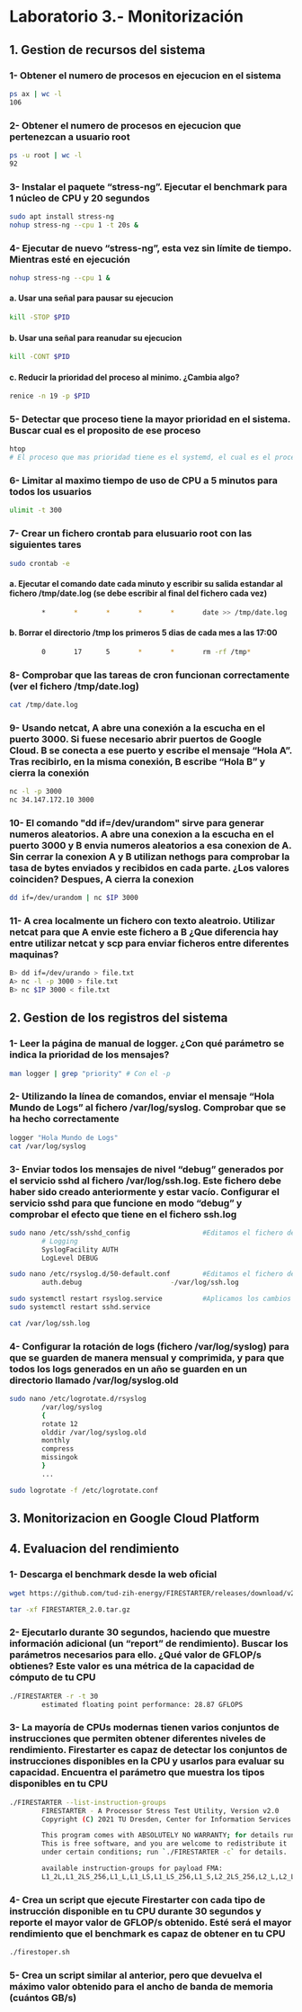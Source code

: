 # Laboratorio 3.- Monitorización

## 1. Gestion de recursos del sistema

### 1- Obtener el numero de procesos en ejecucion en el sistema

```bash
ps ax | wc -l
106
```

### 2- Obtener el numero de procesos en ejecucion que pertenezcan a usuario root

```bash
ps -u root | wc -l
92
```

### 3- Instalar el paquete “stress-ng”. Ejecutar el benchmark para 1 núcleo de CPU y 20 segundos

```bash
sudo apt install stress-ng
nohup stress-ng --cpu 1 -t 20s &
```

### 4- Ejecutar de nuevo “stress-ng”, esta vez sin límite de tiempo. Mientras esté en ejecución

```bash
nohup stress-ng --cpu 1 &
```

#### a. Usar una señal para pausar su ejecucion

```bash
kill -STOP $PID
```

#### b. Usar una señal para reanudar su ejecucion

```bash
kill -CONT $PID
```

#### c. Reducir la prioridad del proceso al minimo. ¿Cambia algo?

```bash
renice -n 19 -p $PID
```

### 5- Detectar que proceso tiene la mayor prioridad en el sistema. Buscar cual es el proposito de ese proceso

```bash
htop
# El proceso que mas prioridad tiene es el systemd, el cual es el proceso que se ocupa de que el resto de procesos del sistema funcionen correctamente
```

### 6- Limitar al maximo tiempo de uso de CPU a 5 minutos para todos los usuarios

```bash
ulimit -t 300
```

### 7- Crear un fichero crontab para elusuario root con las siguientes tares

```bash
sudo crontab -e
```

#### a. Ejecutar el comando date cada minuto y escribir su salida estandar al fichero /tmp/date.log (se debe escribir al final del fichero cada vez)

```bash
        *       *       *       *       *       date >> /tmp/date.log
```

#### b. Borrar el directorio /tmp los primeros 5 dias de cada mes a las 17:00

```bash
        0       17      5       *       *       rm -rf /tmp*
```

### 8- Comprobar que las tareas de cron funcionan correctamente (ver el fichero /tmp/date.log)

```bash
cat /tmp/date.log
```

### 9- Usando netcat, A abre una conexión a la escucha en el puerto 3000. Si fuese necesario abrir puertos de Google Cloud. B se conecta a ese puerto y escribe el mensaje “Hola A”. Tras recibirlo, en la misma conexión, B escribe “Hola B” y cierra la conexión

```bash
nc -l -p 3000
nc 34.147.172.10 3000
```

### 10- El comando "dd if=/dev/urandom" sirve para generar numeros aleatorios. A abre una conexion a la escucha en el puerto 3000 y B envia numeros aleatorios a esa conexion de A. Sin cerrar la conexion A y B utilizan nethogs para comprobar la tasa de bytes enviados y recibidos en cada parte. ¿Los valores coinciden? Despues, A cierra la conexion

```bash
dd if=/dev/urandom | nc $IP 3000
```

### 11- A crea localmente un fichero con texto aleatroio. Utilizar netcat para que A envie este fichero a B ¿Que diferencia hay entre utilizar netcat y scp para enviar ficheros entre diferentes maquinas?

```bash
B> dd if=/dev/urando > file.txt
A> nc -l -p 3000 > file.txt
B> nc $IP 3000 < file.txt
```

## 2. Gestion de los registros del sistema

### 1- Leer la página de manual de logger. ¿Con qué parámetro se indica la prioridad de los mensajes?

```bash
man logger | grep "priority" # Con el -p
```

### 2- Utilizando la línea de comandos, enviar el mensaje “Hola Mundo de Logs” al fichero /var/log/syslog. Comprobar que se ha hecho correctamente

```bash
logger "Hola Mundo de Logs"
cat /var/log/syslog
```

### 3- Enviar todos los mensajes de nivel “debug” generados por el servicio sshd al fichero /var/log/ssh.log. Este fichero debe haber sido creado anteriormente y estar vacío. Configurar el servicio sshd para que funcione en modo “debug” y comprobar el efecto que tiene en el fichero ssh.log

```bash
sudo nano /etc/ssh/sshd_config                  #Editamos el fichero de sshd para activar el debug
        # Logging
        SyslogFacility AUTH
        LogLevel DEBUG

sudo nano /etc/rsyslog.d/50-default.conf        #Editamos el fichero de logs
        auth.debug                      -/var/log/ssh.log

sudo systemctl restart rsyslog.service          #Aplicamos los cambios
sudo systemctl restart sshd.service

cat /var/log/ssh.log
```

### 4- Configurar la rotación de logs (fichero /var/log/syslog) para que se guarden de manera mensual y comprimida, y para que todos los logs generados en un año se guarden en un directorio llamado /var/log/syslog.old

```bash
sudo nano /etc/logrotate.d/rsyslog
        /var/log/syslog 
        {
        rotate 12
        olddir /var/log/syslog.old
        monthly
        compress
        missingok
        }
        ...

sudo logrotate -f /etc/logrotate.conf
```

## 3. Monitorizacion en Google Cloud Platform

## 4. Evaluacion del rendimiento

### 1- Descarga el benchmark desde la web oficial

```bash
wget https://github.com/tud-zih-energy/FIRESTARTER/releases/download/v2.0/FIRESTARTER_2.0.tar.gz

tar -xf FIRESTARTER_2.0.tar.gz
```

### 2- Ejecutarlo durante 30 segundos, haciendo que muestre información adicional (un “report” de rendimiento). Buscar los parámetros necesarios para ello. ¿Qué valor de GFLOP/s obtienes? Este valor es una métrica de la capacidad de cómputo de tu CPU

```bash
./FIRESTARTER -r -t 30
        estimated floating point performance: 28.87 GFLOPS
```

### 3- La mayoría de CPUs modernas tienen varios conjuntos de instrucciones que permiten obtener diferentes niveles de rendimiento. Firestarter es capaz de detectar los conjuntos de instrucciones disponibles en la CPU y usarlos para evaluar su capacidad. Encuentra el parámetro que muestra los tipos disponibles en tu CPU

```bash
./FIRESTARTER --list-instruction-groups
        FIRESTARTER - A Processor Stress Test Utility, Version v2.0
        Copyright (C) 2021 TU Dresden, Center for Information Services and High Performance Computing

        This program comes with ABSOLUTELY NO WARRANTY; for details run `./FIRESTARTER -w`.
        This is free software, and you are welcome to redistribute it
        under certain conditions; run `./FIRESTARTER -c` for details.

        available instruction-groups for payload FMA:
        L1_2L,L1_2LS_256,L1_L,L1_LS,L1_LS_256,L1_S,L2_2LS_256,L2_L,L2_LS,L2_LS_256,L2_S,L3_L,L3_LS,L3_LS_256,L3_P,L3_S,RAM_L,RAM_LS,RAM_P,RAM_S,REG
```

### 4- Crea un script que ejecute Firestarter con cada tipo de instrucción disponible en tu CPU durante 30 segundos y reporte el mayor valor de GFLOP/s obtenido. Esté será el mayor rendimiento que el benchmark es capaz de obtener en tu CPU

```bash
./firestoper.sh
```

### 5- Crea un script similar al anterior, pero que devuelva el máximo valor obtenido para el ancho de banda de memoria (cuántos GB/s)

```bash

```
